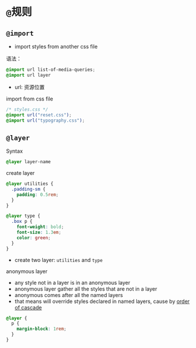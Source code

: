 # `@`规则

## `@import`

- import styles from another css file

语法：

```css
@import url list-of-media-queries;
@import url layer
```

- url: 资源位置

import from css file

```css
/* styles.css */
@import url("reset.css");
@import url("typography.css");
```


## `@layer`

Syntax

```css
@layer layer-name
```

create layer

```css
@layer utilities {
  .padding-sm {
    padding: 0.5rem;
  }
}

@layer type {
  .box p {
    font-weight: bold;
    font-size: 1.3em;
    color: green;
  }
}
```

- create two layer: `utilities` and `type`

anonymous layer

- any style not in a layer is in an anonymous layer
- anonymous layer gather all the styles that are not in a layer
- anonymous comes after all the named layers
- that means will override styles declared in named layers, cause by [order of cascade](css-understanding-the-cascade.md)


```css
@layer {
  p {
    margin-block: 1rem;
  }
}
```